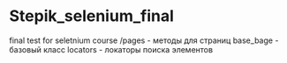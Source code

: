 # Stepik_selenium_final
final test for seletnium course
/pages - методы для страниц
base_bage - базовый класс
locators - локаторы поиска элементов